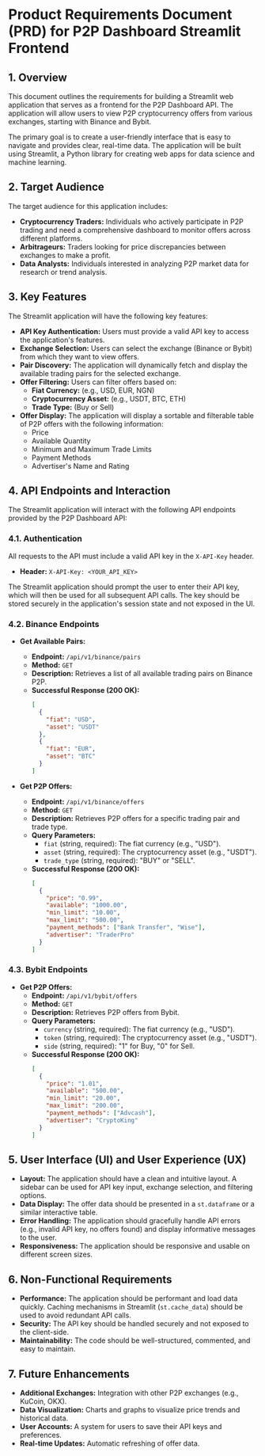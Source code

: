 
# Product Requirements Document (PRD) for P2P Dashboard Streamlit Frontend

## 1. Overview

This document outlines the requirements for building a Streamlit web application that serves as a frontend for the P2P Dashboard API. The application will allow users to view P2P cryptocurrency offers from various exchanges, starting with Binance and Bybit.

The primary goal is to create a user-friendly interface that is easy to navigate and provides clear, real-time data. The application will be built using Streamlit, a Python library for creating web apps for data science and machine learning.

## 2. Target Audience

The target audience for this application includes:

*   **Cryptocurrency Traders:** Individuals who actively participate in P2P trading and need a comprehensive dashboard to monitor offers across different platforms.
*   **Arbitrageurs:** Traders looking for price discrepancies between exchanges to make a profit.
*   **Data Analysts:** Individuals interested in analyzing P2P market data for research or trend analysis.

## 3. Key Features

The Streamlit application will have the following key features:

*   **API Key Authentication:** Users must provide a valid API key to access the application's features.
*   **Exchange Selection:** Users can select the exchange (Binance or Bybit) from which they want to view offers.
*   **Pair Discovery:** The application will dynamically fetch and display the available trading pairs for the selected exchange.
*   **Offer Filtering:** Users can filter offers based on:
    *   **Fiat Currency:** (e.g., USD, EUR, NGN)
    *   **Cryptocurrency Asset:** (e.g., USDT, BTC, ETH)
    *   **Trade Type:** (Buy or Sell)
*   **Offer Display:** The application will display a sortable and filterable table of P2P offers with the following information:
    *   Price
    *   Available Quantity
    *   Minimum and Maximum Trade Limits
    *   Payment Methods
    *   Advertiser's Name and Rating

## 4. API Endpoints and Interaction

The Streamlit application will interact with the following API endpoints provided by the P2P Dashboard API:

### 4.1. Authentication

All requests to the API must include a valid API key in the `X-API-Key` header.

*   **Header:** `X-API-Key: <YOUR_API_KEY>`

The Streamlit application should prompt the user to enter their API key, which will then be used for all subsequent API calls. The key should be stored securely in the application's session state and not exposed in the UI.

### 4.2. Binance Endpoints

*   **Get Available Pairs:**
    *   **Endpoint:** `/api/v1/binance/pairs`
    *   **Method:** `GET`
    *   **Description:** Retrieves a list of all available trading pairs on Binance P2P.
    *   **Successful Response (200 OK):**
        ```json
        [
          {
            "fiat": "USD",
            "asset": "USDT"
          },
          {
            "fiat": "EUR",
            "asset": "BTC"
          }
        ]
        ```

*   **Get P2P Offers:**
    *   **Endpoint:** `/api/v1/binance/offers`
    *   **Method:** `GET`
    *   **Description:** Retrieves P2P offers for a specific trading pair and trade type.
    *   **Query Parameters:**
        *   `fiat` (string, required): The fiat currency (e.g., "USD").
        *   `asset` (string, required): The cryptocurrency asset (e.g., "USDT").
        *   `trade_type` (string, required): "BUY" or "SELL".
    *   **Successful Response (200 OK):**
        ```json
        [
          {
            "price": "0.99",
            "available": "1000.00",
            "min_limit": "10.00",
            "max_limit": "500.00",
            "payment_methods": ["Bank Transfer", "Wise"],
            "advertiser": "TraderPro"
          }
        ]
        ```

### 4.3. Bybit Endpoints

*   **Get P2P Offers:**
    *   **Endpoint:** `/api/v1/bybit/offers`
    *   **Method:** `GET`
    *   **Description:** Retrieves P2P offers from Bybit.
    *   **Query Parameters:**
        *   `currency` (string, required): The fiat currency (e.g., "USD").
        *   `token` (string, required): The cryptocurrency asset (e.g., "USDT").
        *   `side` (string, required): "1" for Buy, "0" for Sell.
    *   **Successful Response (200 OK):**
        ```json
        [
          {
            "price": "1.01",
            "available": "500.00",
            "min_limit": "20.00",
            "max_limit": "200.00",
            "payment_methods": ["Advcash"],
            "advertiser": "CryptoKing"
          }
        ]
        ```

## 5. User Interface (UI) and User Experience (UX)

*   **Layout:** The application should have a clean and intuitive layout. A sidebar can be used for API key input, exchange selection, and filtering options.
*   **Data Display:** The offer data should be presented in a `st.dataframe` or a similar interactive table.
*   **Error Handling:** The application should gracefully handle API errors (e.g., invalid API key, no offers found) and display informative messages to the user.
*   **Responsiveness:** The application should be responsive and usable on different screen sizes.

## 6. Non-Functional Requirements

*   **Performance:** The application should be performant and load data quickly. Caching mechanisms in Streamlit (`st.cache_data`) should be used to avoid redundant API calls.
*   **Security:** The API key should be handled securely and not exposed to the client-side.
*   **Maintainability:** The code should be well-structured, commented, and easy to maintain.

## 7. Future Enhancements

*   **Additional Exchanges:** Integration with other P2P exchanges (e.g., KuCoin, OKX).
*   **Data Visualization:** Charts and graphs to visualize price trends and historical data.
*   **User Accounts:** A system for users to save their API keys and preferences.
*   **Real-time Updates:** Automatic refreshing of offer data.
